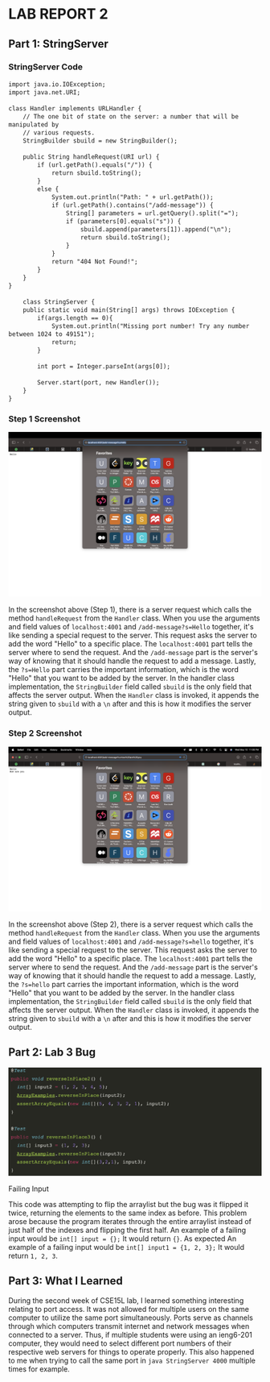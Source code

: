 <h1>LAB REPORT 2</h1>
<h2>Part 1: StringServer</h2>
<h3>StringServer Code</h3>

```
import java.io.IOException;
import java.net.URI;

class Handler implements URLHandler {
    // The one bit of state on the server: a number that will be manipulated by
    // various requests.
    StringBuilder sbuild = new StringBuilder();

    public String handleRequest(URI url) {
        if (url.getPath().equals("/")) {
            return sbuild.toString();
        } 
        else {
            System.out.println("Path: " + url.getPath());
            if (url.getPath().contains("/add-message")) {
                String[] parameters = url.getQuery().split("=");
                if (parameters[0].equals("s")) {
                    sbuild.append(parameters[1]).append("\n");
                    return sbuild.toString();
                }
            }
            return "404 Not Found!";
        }
    }
}

    class StringServer {
    public static void main(String[] args) throws IOException {
        if(args.length == 0){
            System.out.println("Missing port number! Try any number between 1024 to 49151");
            return;
        }

        int port = Integer.parseInt(args[0]);

        Server.start(port, new Handler());
    }
}
```

<h3>Step 1 Screenshot</h3>


![Image](lab2image1.png)

In the screenshot above (Step 1), there is a server request which calls the method `handleRequest` from the `Handler` class. When you use the arguments and field values of `localhost:4001` and `/add-message?s=Hello` together, it's like sending a special request to the server. This request asks the server to add the word "Hello" to a specific place. The `localhost:4001` part tells the server where to send the request. And the `/add-message` part is the server's way of knowing that it should handle the request to add a message. Lastly, the `?s=Hello` part carries the important information, which is the word "Hello" that you want to be added by the server. In the handler class implementation, the `StringBuilder` field called `sbuild` is the only field that affects the server output. When the `Handler` class is invoked, it appends the string given to `sbuild`  with a `\n` after and this is how it modifies the server output.

<h3>Step 2 Screenshot</h3>


![Image](lab2image2.png)

In the screenshot above (Step 2), there is a server request which calls the method `handleRequest` from the `Handler` class. When you use the arguments and field values of `localhost:4001` and `/add-message?s=hello` together, it's like sending a special request to the server. This request asks the server to add the word "Hello" to a specific place. The `localhost:4001` part tells the server where to send the request. And the `/add-message` part is the server's way of knowing that it should handle the request to add a message. Lastly, the `?s=hello` part carries the important information, which is the word "Hello" that you want to be added by the server. In the handler class implementation, the `StringBuilder` field called `sbuild` is the only field that affects the server output. When the `Handler` class is invoked, it appends the string given to `sbuild`  with a `\n` after and this is how it modifies the server output.
<h2>Part 2: Lab 3 Bug</h2>


![Image](lab2image.png)

Failing Input

This code was attempting to flip the arraylist but the bug was it flipped it twice, returning the elements to the same index as before.
This problem arose because the program iterates through the entire arraylist instead of just half of the indexes and flipping the first half.
An example of a failing input would be `int[] input = {};` It would return `{}`. As expected
An example of a failing input would be `int[] input1 = {1, 2, 3};` It would return `1, 2, 3`. 


<h2>Part 3: What I Learned</h2>

During the second week of CSE15L lab, I learned something interesting relating to port access. It was not allowed for multiple users on the same computer to utilize the same port simultaneously. Ports serve as channels through which computers transmit internet and network messages when connected to a server. Thus, if multiple students were using an ieng6-201 computer, they would need to select different port numbers of their respective web servers for things to operate properly. This also happened to me when trying to call the same port in `java StringServer 4000` multiple times for example.
